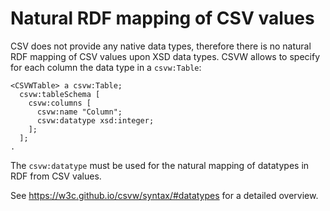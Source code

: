 # Natural RDF mapping of CSV values

CSV does not provide any native data types, therefore there is no natural RDF mapping of CSV values upon XSD data types.
CSVW allows to specify for each column the data type in a `csvw:Table`:

```
<CSVWTable> a csvw:Table;
  csvw:tableSchema [
    csvw:columns [
      csvw:name "Column";
      csvw:datatype xsd:integer;
    ];
  ];
.
```

The `csvw:datatype` must be used for the natural mapping of datatypes in RDF from CSV values.

See https://w3c.github.io/csvw/syntax/#datatypes for a detailed overview.
